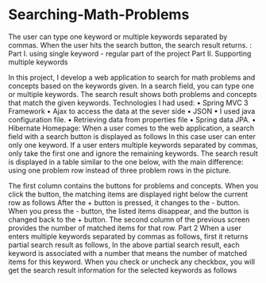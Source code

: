 # Searching-Math-Problems
The user can type one keyword or multiple keywords separated by commas. When the user hits the search button, the search result returns. : Part I. using single keyword - regular part of the project Part II. Supporting multiple keywords 


In this project, I develop a web application to search for math problems and concepts based on the keywords given. In a search field, you can type one or multiple keywords. The search result shows both problems and concepts that match the given keywords.
Technologies I had used:
•	Spring MVC 3 Framework
•	Ajax to access the data at the sever side 
•	JSON
•	I used java configuration file.
•	Retrieving data from properties file 
•	Spring data JPA.
•	Hibernate
Homepage: 
When a user comes to the web application, a search field with a search button is displayed as follows
In this case user can enter only one keyword. If a user enters multiple keywords separated by commas, only take the first one and ignore the remaining keywords. The search result is displayed in a table similar to the one below, with the main difference: using one problem row instead of three problem rows in the picture.

The first column contains the buttons for problems and concepts. When you click the button, the matching items are displayed right below the current row as follows After the + button is pressed, it changes to the - button. When you press the - button, the listed items disappear, and the button is changed back to the + button. The second column of the previous screen provides the number of matched items for that row.
Part 2
When a user enters multiple keywords separated by commas as follows, first it returns partial search result as follows,
In the above partial search result, each keyword is associated with a number that means the number of matched items for this keyword. When you check or uncheck any checkbox, you will get the search result information for the selected keywords as follows
